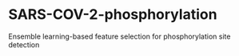 # SARS-COV-2-phosphorylation
Ensemble learning-based feature selection for phosphorylation site detection
